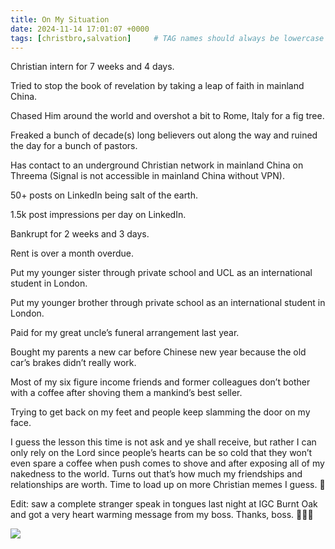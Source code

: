 ```yaml
---
title: On My Situation
date: 2024-11-14 17:01:07 +0000
tags: [christbro,salvation]     # TAG names should always be lowercase
---
```


Christian intern for 7 weeks and 4 days.

Tried to stop the book of revelation by taking a leap of faith in mainland China.

Chased Him around the world and overshot a bit to Rome, Italy for a fig tree.

Freaked a bunch of decade(s) long believers out along the way and ruined the day for a bunch of pastors.

Has contact to an underground Christian network in mainland China on Threema (Signal is not accessible in mainland China without VPN).

50+ posts on LinkedIn being salt of the earth.

1.5k post impressions per day on LinkedIn.

Bankrupt for 2 weeks and 3 days.

Rent is over a month overdue.

Put my younger sister through private school and UCL as an international student in London.

Put my younger brother through private school as an international student in London.

Paid for my great uncle’s funeral arrangement last year.

Bought my parents a new car before Chinese new year because the old car’s brakes didn’t really work.

Most of my six figure income friends and former colleagues don’t bother with a coffee after shoving them a mankind’s best seller.

Trying to get back on my feet and people keep slamming the door on my face.

I guess the lesson this time is not ask and ye shall receive, but rather I can only rely on the Lord since people’s hearts can be so cold that they won’t even spare a coffee when push comes to shove and after exposing all of my nakedness to the world. Turns out that’s how much my friendships and relationships are worth. Time to load up on more Christian memes I guess. 🤔

Edit: saw a complete stranger speak in tongues last night at IGC Burnt Oak and got a very heart warming message from my boss. Thanks, boss. 🙏🫶😘

![](/0a49a64b06d01d314448f3ee5450e3a1.jpeg)